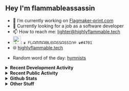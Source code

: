## Hey I'm flammableassassin

- 🔭 I’m currently working on [Flagmaker-print.com](https://flagmaker-print.com)
- 🌱  Currently looking for a job as a software developer
- 📫 How to reach me: [lighter@highlyflammable.tech](mailto:lighter@highlyflammable.tech?subject=Hello)
- <img src="https://discord.com/assets/2c21aeda16de354ba5334551a883b481.png" alt="drawing" width="25"/>: `♛ ᖴᒪᗩᙏᙏᗩᙖᒪᙓᗩSSᗩSSIᑎ® ♛#4701`
- 🌐 [highlyflammable.tech](https://highlyflammable.tech)

<!--START_SECTION:randomWord-->
- Random word of the day: [hymnists](https://www.wordnik.com/words/hymnists)
<!--END_SECTION:randomWord-->

<details>
  <summary><b>Recent Development Activity</b></summary>
  Doesn't record in dev containers
    <br> 
  
  <!--START_SECTION:waka-->

```text
JavaScript       11 hrs 21 mins  █████████████████████▓░░░   86.13 %
JSON             45 mins         █▒░░░░░░░░░░░░░░░░░░░░░░░   05.79 %
TOML             21 mins         ▓░░░░░░░░░░░░░░░░░░░░░░░░   02.66 %
Other            20 mins         ▓░░░░░░░░░░░░░░░░░░░░░░░░   02.61 %
```

<!--END_SECTION:waka-->

</details>

<details>
  <summary><b>Recent Public Activity</b></summary>
    <br>

  <!--START_SECTION:activity-->
1. 🗣 Commented on [#1](https://github.com/Flagmaker-Print/status/issues/1) in [Flagmaker-Print/status](https://github.com/Flagmaker-Print/status)
2. 🗣 Commented on [#1](https://github.com/Flagmaker-Print/status/issues/1) in [Flagmaker-Print/status](https://github.com/Flagmaker-Print/status)
3. 💪 Opened PR [#1369](https://github.com/abalabahaha/eris/pull/1369) in [abalabahaha/eris](https://github.com/abalabahaha/eris)
4. ❗️ Closed issue [#8](https://github.com/flamableassassin/status/issues/8) in [flamableassassin/status](https://github.com/flamableassassin/status)
5. 🗣 Commented on [#8](https://github.com/flamableassassin/status/issues/8) in [flamableassassin/status](https://github.com/flamableassassin/status)
  <!--END_SECTION:activity-->

</details>

<details>
  <summary><b>Github Stats</b></summary>
    <br>
    <p align="center">
      <img width="48%" src="https://github-readme-stats.vercel.app/api?username=flamableassassin&count_private=true&show_icons=true&theme=radical"/>
      <img width="48%" src="https://github-readme-streak-stats.herokuapp.com?user=flamableassassin&theme=neon-dark"/>
    </p>
  
</details>

<details>
  <summary><b>Other Stuff</b></summary>
  <br>
<a href="https://www.abuseipdb.com/user/67633" title="AbuseIPDB" alt="AbuseIPDB Contributor Badge">
	<img src="https://www.abuseipdb.com/contributor/67633.svg" style="width: 180px;">
</a>
  
</details>
